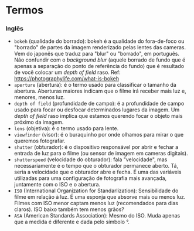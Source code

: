 # Termos

### Inglês

- `bokeh` (qualidade do borrado): bokeh é a qualidade do fora-de-foco ou "borrado" de partes da imagem renderizado pelas lentes das cameras. Vem do japonês que traduz para "blur" ou "borrado", em português. Não confundir com o *background blur* (aquele borrado de fundo que é apenas a separação do ponto de referência do fundo) que é resultado de você colocar um *depth of field* raso. Ref: <https://photographylife.com/what-is-bokeh>
- `aperture` (abertura): é o termo usado para classificar o tamanho da abertura. Aberturas maiores indicam que o filme irá receber mais luz e, menores, menos luz.
- `depth of field` (profundidade de campo): é a profundidade de campo usado para focar ou desfocar determinados lugares da imagem. Um *depth of field* raso implica que estamos querendo focar o objeto mais próximo da imagem.
- `lens` (objetiva): é o termo usado para lente.
- `viewfinder` (visor): é o buraquinho por onde olhamos para mirar o que queremos fotografar.
- `shutter` (obturador): é o dispositivo responsável por abrir e fechar a entrada de luz para o filme (ou sensor de imagem em cameras digitais).
- `shutterspeed` (velocidade do obturador): fala "velocidade", mas necessariamente é o tempo que o obturador permanece aberto. Tá, seria a velocidade que o obturador abre e fecha. É uma das variáveis utilizadas para uma configuração de fotografia mais avançada, juntamente com o ISO e o abertura.
- `ISO` (International Organization for Standarlization): Sensibilidade do filme em relação à luz. É uma esponja que absorve mais ou menos luz. Filmes com ISO menor captam menos luz (recomendados para dias claros). ISO baixo também tem menos grãos?
- `ASA` (American Standards Association): Mesmo do ISO. Muda apenas que a medida é diferente e dada pelo símbolo °.